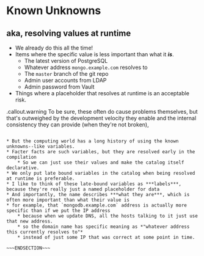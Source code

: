 <!SLIDE >
# Known Unknowns
## aka, resolving values at runtime

* We already do this all the time!
* Items where the specific value is less important than what it ***is***.
    * The latest version of PostgreSQL
    * Whatever address `mongo.example.com` resolves to
    * The `master` branch of the git repo
    * Admin user accounts from LDAP
    * Admin password from Vault
* Things where a placeholder that resolves at runtime is an acceptable risk.

.callout.warning To be sure, these often do cause problems themselves, but that's
outweighed by the development velocity they enable and the internal consistency
they can provide (when they're not broken),

~~~SECTION:notes~~~

* But the computing world has a long history of using the known unknowns--like variables.
* Facter facts are such variables, but they are resolved early in the compilation
    * So we can just use their values and make the catalog itself declarative.
* We only put late bound variables in the catalog when being resolved at runtime is preferable.
* I like to think of these late-bound variables as ***labels***, because they're really just a named placeholder for data
* And importantly, the name describes ***what they are***, which is often more important than what their value is
* for example, that `mongodb.example.com` address is actually more specific than if we put the IP address
    * because when we update DNS, all the hosts talking to it just use that new address.
    * so the domain name has specific meaning as *"whatever address this currently resolves to"*
    * instead of just some IP that was correct at some point in time.

~~~ENDSECTION~~~
